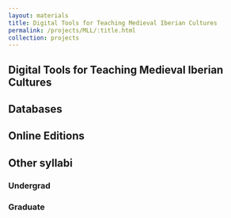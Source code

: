 ```yaml
---
layout: materials
title: Digital Tools for Teaching Medieval Iberian Cultures
permalink: /projects/MLL/:title.html
collection: projects
---
```

## Digital Tools for Teaching Medieval Iberian Cultures


## Databases 

## Online Editions


## Other syllabi 
### Undergrad 

### Graduate 